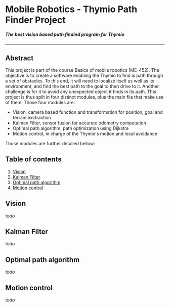 # Mobile Robotics - Thymio Path Finder Project
##### _The best vision based path findind program for Thymio_
***

## Abstract
This project is part of the course Basics of mobile robotics (ME-452). The objective is to create a software enabling the Thymio to find is path through a set of obstacles. To this end, it will need to localize itself as well as its environment, and find the best path to the goal to then drive to it. Another challenge is for it to avoid any unexpected object it finds in its path. This project is thus split in four distinct modules, plus the main file that make use of them. Those four modules are:
- Vision, camera based function and transformation for position, goal and terrain exctraction
- Kalman Filter, sensor fusion for accurate odometry computation
- Optimal path algorithm, path optimization using Dijkstra
- Motion control, in charge of the Thymio's motion and local avoidance

Those modules are further detailed bellow:

## Table of contents

1. [Vision](#Vision)
2. [Kalman Filter](#kalman-filter)
3. [Optimal path algorithm](#optimal-path-algorithm)
4. [Motion control](#motion-control)

## Vision

*todo*

## Kalman Filter

*todo*

## Optimal path algorithm

*todo*

## Motion control

*todo*
